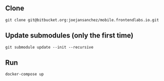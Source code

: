 
## Clone

```
git clone git@bitbucket.org:joejansanchez/mobile.frontendlabs.io.git
```

## Update submodules (only the first time)

```
git submodule update --init --recursive
```

## Run

```
docker-compose up
```
